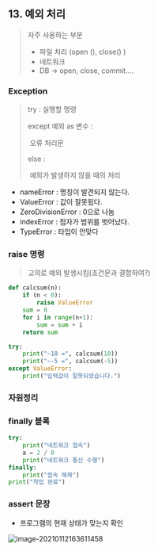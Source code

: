 ## 13. 예외 처리

> 자주 사용하는 부분
>
> - 파일 처리 (open (), close() )
> - 네트워크
> - DB  -> open, close, commit.... 

### Exception

> try : 실행할 명령
>
> except 예외 as 변수 :
>
> ​	오류 처리문
>
> else : 
>
> ​	예외가 발생하지 않을 때의 처리

- nameError : 명칭이 발견되지 않는다. 
- ValueError : 값이 잘못됬다. 
- ZeroDivisionError : 0으로 나눔
- indexError : 첨자가 범위를 벗어났다.
- TypeError : 타입이 안맞다



### raise 명령

> 고의로 예외 발생시킴(조건문과 결합하여?)

```python
def calcsum(n):
    if (n < 0):
        raise ValueError
    sum = 0
    for i in range(n+1):
        sum = sum + i
    return sum

try:
    print("~10 =", calcsum(10))
    print("~-5 =", calcsum(-5))
except ValueError:
    print("입력값이 잘못되었습니다.")
```



### 자원정리

### finally 블록

```python
try:
    print("네트워크 접속")
    a = 2 / 0
    print("네트워크 통신 수행")
finally:
    print("접속 해제")
print("작업 완료")
```



### assert 문장 

- 프로그램의 현재 상태가 맞는지 확인

![image-20210112163611458](C:\Users\hansoo\AppData\Roaming\Typora\typora-user-images\image-20210112163611458.png)